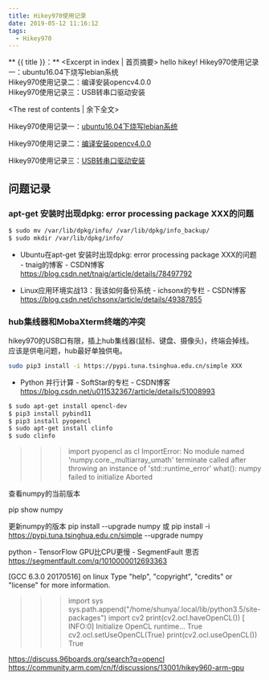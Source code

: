 ```yaml
---
title: Hikey970使用记录
date: 2019-05-12 11:16:12
tags:
  - Hikey970
---
```

** {{ title }}：** <Excerpt in index | 首页摘要>
hello hikey!
Hikey970使用记录一：ubuntu16.04下烧写lebian系统  
Hikey970使用记录二：编译安装opencv4.0.0  
Hikey970使用记录三：USB转串口驱动安装  
<!-- more -->
<The rest of contents | 余下全文>

Hikey970使用记录一：[ubuntu16.04下烧写lebian系统](https://leebinjun.github.io/2019/05/22/Hikey970%E4%BD%BF%E7%94%A8%E8%AE%B0%E5%BD%95%E4%B8%80%EF%BC%9Aubuntu16-04%E4%B8%8B%E7%83%A7%E5%86%99lebian%E7%B3%BB%E7%BB%9F/)

Hikey970使用记录二：[编译安装opencv4.0.0](https://leebinjun.github.io/2019/05/22/Hikey970%E4%BD%BF%E7%94%A8%E8%AE%B0%E5%BD%95%E4%BA%8C%EF%BC%9A%E7%BC%96%E8%AF%91%E5%AE%89%E8%A3%85opencv4-0-0/)  

Hikey970使用记录三：[USB转串口驱动安装](https://leebinjun.github.io/2019/05/22/Hikey970%E4%BD%BF%E7%94%A8%E8%AE%B0%E5%BD%95%E4%B8%89%EF%BC%9AUSB%E8%BD%AC%E4%B8%B2%E5%8F%A3%E9%A9%B1%E5%8A%A8%E5%AE%89%E8%A3%85/)


## 问题记录 
### apt-get 安装时出现dpkg: error processing package XXX的问题
``` bash
$ sudo mv /var/lib/dpkg/info/ /var/lib/dpkg/info_backup/
$ sudo mkdir /var/lib/dpkg/info/
```
* Ubuntu在apt-get 安装时出现dpkg: error processing package XXX的问题 - tnaig的博客 - CSDN博客 </br>https://blog.csdn.net/tnaig/article/details/78497792


* Linux应用环境实战13：我该如何备份系统 - ichsonx的专栏 - CSDN博客 </br>https://blog.csdn.net/ichsonx/article/details/49387855

### hub集线器和MobaXterm终端的冲突
hikey970的USB口有限，插上hub集线器(鼠标、键盘、摄像头)，终端会掉线。  
应该是供电问题，hub最好单独供电。







``` bash
sudo pip3 install -i https://pypi.tuna.tsinghua.edu.cn/simple XXX
```



* Python 并行计算 - SoftStar的专栏 - CSDN博客</br>https://blog.csdn.net/u011532367/article/details/51008993

``` bash
$ sudo apt-get install opencl-dev
$ pip3 install pybind11
$ pip3 install pyopencl
$ sudo apt-get install clinfo
$ sudo clinfo
```



>>> import pyopencl as cl
ImportError: No module named 'numpy.core._multiarray_umath'
terminate called after throwing an instance of 'std::runtime_error'
  what():  numpy failed to initialize
Aborted

查看numpy的当前版本

pip show numpy

更新numpy的版本
pip install --upgrade numpy
或
pip  install -i https://pypi.tuna.tsinghua.edu.cn/simple --upgrade numpy




python - TensorFlow GPU比CPU更慢 - SegmentFault 思否 https://segmentfault.com/q/1010000012693363


[GCC 6.3.0 20170516] on linux
Type "help", "copyright", "credits" or "license" for more information.
>>> import sys
>>> sys.path.append("/home/shunya/.local/lib/python3.5/site-packages")
>>> import cv2
>>> print(cv2.ocl.haveOpenCL())
[ INFO:0] Initialize OpenCL runtime...
True
>>> cv2.ocl.setUseOpenCL(True)
>>> print(cv2.ocl.useOpenCL())
True
>>>

https://discuss.96boards.org/search?q=opencl
https://community.arm.com/cn/f/discussions/13001/hikey960-arm-gpu

